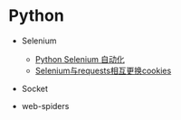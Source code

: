 # Python

- Selenium
  - [Python Selenium 自动化](https://github.com/Adj325/Python/blob/master/Selenium/Python%20Selenium%20%E8%87%AA%E5%8A%A8%E5%8C%96.md)
  - [Selenium与requests相互更换cookies](https://github.com/Adj325/Python/blob/master/Selenium/Selenium%E4%B8%8Erequests%E7%9B%B8%E4%BA%92%E6%9B%B4%E6%8D%A2cookies.md)
- Socket

- web-spiders
